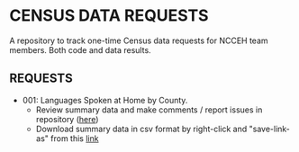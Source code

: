 # CENSUS DATA REQUESTS
A repository to track one-time Census data requests for NCCEH team members. Both code and data results. 

## REQUESTS
* 001: Languages Spoken at Home by County.
  - Review summary data and make comments / report issues in repository ([here](https://github.com/timbender-ncceh/census_data_requests/Languages_Spoken_At_Home/blob/main/summary_languages_spoken_nc_counties_2021.csv))
  - Download summary data in csv format by right-click and "save-link-as" from this [link](https://raw.githubusercontent.com/timbender-ncceh/census_data_requests/main/Languages_Spoken_At_Home/summary_languages_spoken_nc_counties_2021.csv)

